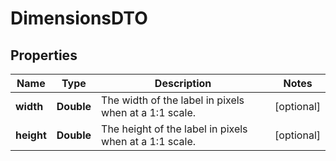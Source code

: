 
# DimensionsDTO

## Properties
Name | Type | Description | Notes
------------ | ------------- | ------------- | -------------
**width** | **Double** | The width of the label in pixels when at a 1:1 scale. |  [optional]
**height** | **Double** | The height of the label in pixels when at a 1:1 scale. |  [optional]



